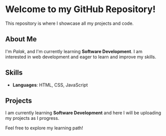 # Welcome to my GitHub Repository!

This repository is where I showcase all my projects and code.

## About Me
I'm *Palak*, and I'm currently learning **Software Development**. I am interested in web development and eager to learn and improve my skills.

## Skills
- **Languages**: HTML, CSS, JavaScript

## Projects
I am currently learning **Software Development** and here I will be uploading my projects as I progress.

Feel free to explore my learning path!
